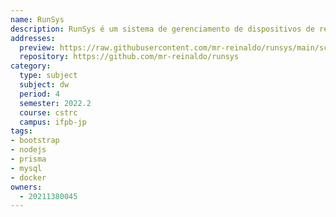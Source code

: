 ```yaml
---
name: RunSys
description: RunSys é um sistema de gerenciamento de dispositivos de rede, desenvolvido para a disciplina de Desenvolvimento Web do curso de Redes de Computadores do IFPB - Campus João Pessoa.
addresses:
  preview: https://raw.githubusercontent.com/mr-reinaldo/runsys/main/screenshots/dashboard-page.png
  repository: https://github.com/mr-reinaldo/runsys
category:
  type: subject
  subject: dw
  period: 4
  semester: 2022.2
  course: cstrc
  campus: ifpb-jp
tags:
- bootstrap
- nodejs
- prisma
- mysql
- docker
owners:
  - 20211380045
---
```

